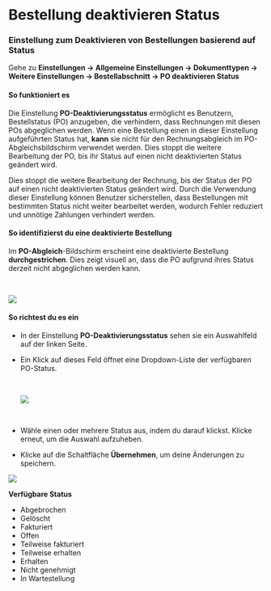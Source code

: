 # Bestellung deaktivieren Status



### **Einstellung zum Deaktivieren von Bestellungen basierend auf Status**

Gehe zu **Einstellungen → Allgemeine Einstellungen → Dokumenttypen → Weitere Einstellungen → Bestellabschnitt → PO deaktivieren Status**

#### **So funktioniert es**

Die Einstellung **PO-Deaktivierungsstatus** ermöglicht es Benutzern, Bestellstatus (PO) anzugeben, die verhindern, dass Rechnungen mit diesen POs abgeglichen werden. Wenn eine Bestellung einen in dieser Einstellung aufgeführten Status hat, **kann** sie nicht für den Rechnungsabgleich im PO-Abgleichsbildschirm verwendet werden. Dies stoppt die weitere Bearbeitung der PO, bis ihr Status auf einen nicht deaktivierten Status geändert wird.

Dies stoppt die weitere Bearbeitung der Rechnung, bis der Status der PO auf einen nicht deaktivierten Status geändert wird. Durch die Verwendung dieser Einstellung können Benutzer sicherstellen, dass Bestellungen mit bestimmten Status nicht weiter bearbeitet werden, wodurch Fehler reduziert und unnötige Zahlungen verhindert werden.

#### **So identifizierst du eine deaktivierte Bestellung**

Im **PO-Abgleich**-Bildschirm erscheint eine deaktivierte Bestellung **durchgestrichen**. Dies zeigt visuell an, dass die PO aufgrund ihres Status derzeit nicht abgeglichen werden kann.

​

![](https://files.gitbook.com/v0/b/gitbook-x-prod.appspot.com/o/spaces%2FT2n2w4uDCJvv7CJ5zrdk%2Fuploads%2FDbA2CsBn6twgp5BrSvgV%2Fimage.png?alt=media\&token=211bd6a2-4136-4ea0-85cf-e17f428fa0da)

#### **So richtest du es ein**

* In der Einstellung **PO-Deaktivierungsstatus** sehen sie ein Auswahlfeld auf der linken Seite.
*   Ein Klick auf dieses Feld öffnet eine Dropdown-Liste der verfügbaren PO-Status.

    ​

    ![](https://files.gitbook.com/v0/b/gitbook-x-prod.appspot.com/o/spaces%2FT2n2w4uDCJvv7CJ5zrdk%2Fuploads%2FgvmAKBrVLXhDwKe7RIBe%2Fimage.png?alt=media\&token=0f98186b-3f50-483c-8465-a75972e9386a)

    ​
* Wähle einen oder mehrere Status aus, indem du darauf klickst. Klicke erneut, um die Auswahl aufzuheben.
* Klicke auf die Schaltfläche **Übernehmen**, um deine Änderungen zu speichern.

![](https://files.gitbook.com/v0/b/gitbook-x-prod.appspot.com/o/spaces%2FT2n2w4uDCJvv7CJ5zrdk%2Fuploads%2F5FCyl2giTsZeu8487ai9%2Fimage.png?alt=media\&token=5e7c0ee4-1629-44e0-a4c5-056d7efa320f)

**Verfügbare Status**

* Abgebrochen
* Gelöscht
* Fakturiert
* Offen
* Teilweise fakturiert
* Teilweise erhalten
* Erhalten
* Nicht genehmigt
* In Wartestellung
